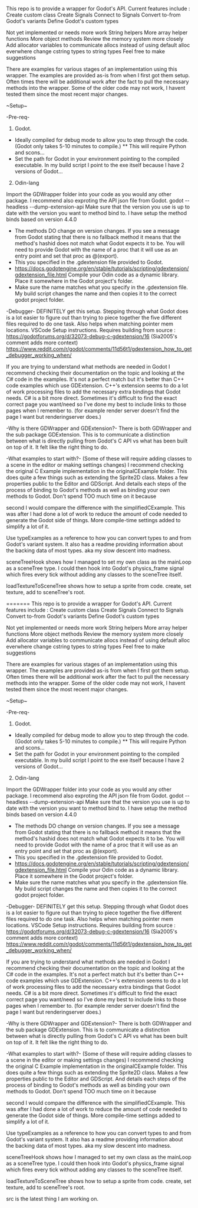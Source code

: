 This repo is to provide a wrapper for Godot's API.
Current features include :
Create custom class
Create Signals
Connect to Signals
Convert to-from Godot's variants
Define Godot's custom types

Not yet implemented or needs more work
String helpers
More array helper functions
More object methods
Review the memory system more closely
Add allocator variables to communicate allocs instead of using default alloc everwhere
change cstring types to string types
Feel free to make suggestions


There are examples for various stages of an implementation using this wrapper. The examples are provided as-is from when I first got them setup. Often times there will be additional work after the fact to pull the necessary methods into the wrapper. Some of the older code may not work, I havent tested them since the most recent major changes.

~Setup~

-Pre-req-
1) Godot.
* Ideally compiled for debug mode to allow you to step through the code. (Godot only takes 5-10 minutes to compile.)
** This will require Python and scons...
* Set the path for Godot in your environment pointing to the compiled executable. In my build script I point to the exe itself because I have 2 versions of Godot...
2) Odin-lang

Import the GDWrapper folder into your code as you would any other package.
I recommend also exproting the API json file from Godot. godot --headless --dump-extension-api
Make sure that the version you use is up to date with the version you want to method bind to. I have setup the method binds based on version 4.4.0
* The methods DO change on version changes. If you see a message from Godot stating that there is no fallback method it means that the method's hashid does not match what Godot expects it to be.
You will need to provide Godot with the name of a proc that it will use as an entry point and set that proc as @(export).
* This you specified in the .gdextension file provided to Godot.
* https://docs.godotengine.org/en/stable/tutorials/scripting/gdextension/gdextension_file.html
Compile your Odin code as a dynamic library. Place it somewhere in the Godot project's folder.
* Make sure the name matches what you specify in the .gdextension file. My build script changes the name and then copies it to the correct godot project folder.

-Debugger-
DEFINITELY get this setup. Stepping through what Godot does is a lot easier to figure out than trying to piece together the five different files required to do one task. Also helps when matching pointer mem locations.
VSCode Setup instructions. Requires building from source : https://godotforums.org/d/32073-debug-c-gdextension/16 (Sia2005's comment adds more context)
https://www.reddit.com/r/godot/comments/11d56t1/gdextension_how_to_get_debugger_working_when/


If you are trying to understand what methods are needed in Godot I recommend checking their documentation on the topic and looking at the C# code in the examples. It's not a perfect match but it's better than C++ code examples which use GDExtension. C++'s extension seems to do a lot of work processing files to add the necessary extra bindings that Godot needs. C# is a bit more direct.
Sometimes it's difficult to find the exact correct page you want/need so I've done my best to include links to those pages when I remember to. (for example render server doesn't find the page I want but renderingserver does.)

-Why is there GDWrapper and GDExtension?-
There is both GDWrapper and the sub package GDExtension. This is to communicate a distinction between what is directly pulling from Godot's C API vs what has been built on top of it. It felt like the right thing to do.

-What examples to start with?-
(Some of these will require adding classes to a scene in the editor or making settings changes)
I recommend checking the original C Example implementation in the originalCExample folder. This does quite a few things such as extending the Sprite2D class. Makes a few properties public to the Editor and GDScript. And details each steps of the process of binding to Godot's methods as well as binding your own methods to Godot. Don't spend TOO much time on it because

second I would compare the difference with the simplifiedCExample. This was after I had done a lot of work to reduce the amount of code needed to generate the Godot side of things. More compile-time settings added to simplify a lot of it.

Use typeExamples as a reference to how you can convert types to and from Godot's variant system. It also has a readme providing information about the backing data of most types. aka my slow descent into madness.

sceneTreeHook shows how I managed to set my own class as the mainLoop as a sceneTree type. I could then hook into Godot's physics_frame signal which fires every tick without adding any classes to the sceneTree itself.

loadTextureToSceneTree shows how to setup a sprite from code. create, set texture, add to sceneTree's root.

=======
This repo is to provide a wrapper for Godot's API.
Current features include :
Create custom class
Create Signals
Connect to Signals
Convert to-from Godot's variants
Define Godot's custom types

Not yet implemented or needs more work
String helpers
More array helper functions
More object methods
Review the memory system more closely
Add allocator variables to communicate allocs instead of using default alloc everwhere
change cstring types to string types
Feel free to make suggestions


There are examples for various stages of an implementation using this wrapper. The examples are provided as-is from when I first got them setup. Often times there will be additional work after the fact to pull the necessary methods into the wrapper. Some of the older code may not work, I havent tested them since the most recent major changes.

~Setup~

-Pre-req-
1) Godot.
* Ideally compiled for debug mode to allow you to step through the code. (Godot only takes 5-10 minutes to compile.)
** This will require Python and scons...
* Set the path for Godot in your environment pointing to the compiled executable. In my build script I point to the exe itself because I have 2 versions of Godot...
2) Odin-lang

Import the GDWrapper folder into your code as you would any other package.
I recommend also exproting the API json file from Godot. godot --headless --dump-extension-api
Make sure that the version you use is up to date with the version you want to method bind to. I have setup the method binds based on version 4.4.0
* The methods DO change on version changes. If you see a message from Godot stating that there is no fallback method it means that the method's hashid does not match what Godot expects it to be.
You will need to provide Godot with the name of a proc that it will use as an entry point and set that proc as @(export).
* This you specified in the .gdextension file provided to Godot.
* https://docs.godotengine.org/en/stable/tutorials/scripting/gdextension/gdextension_file.html
Compile your Odin code as a dynamic library. Place it somewhere in the Godot project's folder.
* Make sure the name matches what you specify in the .gdextension file. My build script changes the name and then copies it to the correct godot project folder.

-Debugger-
DEFINITELY get this setup. Stepping through what Godot does is a lot easier to figure out than trying to piece together the five different files required to do one task. Also helps when matching pointer mem locations.
VSCode Setup instructions. Requires building from source : https://godotforums.org/d/32073-debug-c-gdextension/16 (Sia2005's comment adds more context)
https://www.reddit.com/r/godot/comments/11d56t1/gdextension_how_to_get_debugger_working_when/


If you are trying to understand what methods are needed in Godot I recommend checking their documentation on the topic and looking at the C# code in the examples. It's not a perfect match but it's better than C++ code examples which use GDExtension. C++'s extension seems to do a lot of work processing files to add the necessary extra bindings that Godot needs. C# is a bit more direct.
Sometimes it's difficult to find the exact correct page you want/need so I've done my best to include links to those pages when I remember to. (for example render server doesn't find the page I want but renderingserver does.)

-Why is there GDWrapper and GDExtension?-
There is both GDWrapper and the sub package GDExtension. This is to communicate a distinction between what is directly pulling from Godot's C API vs what has been built on top of it. It felt like the right thing to do.

-What examples to start with?-
(Some of these will require adding classes to a scene in the editor or making settings changes)
I recommend checking the original C Example implementation in the originalCExample folder. This does quite a few things such as extending the Sprite2D class. Makes a few properties public to the Editor and GDScript. And details each steps of the process of binding to Godot's methods as well as binding your own methods to Godot. Don't spend TOO much time on it because

second I would compare the difference with the simplifiedCExample. This was after I had done a lot of work to reduce the amount of code needed to generate the Godot side of things. More compile-time settings added to simplify a lot of it.

Use typeExamples as a reference to how you can convert types to and from Godot's variant system. It also has a readme providing information about the backing data of most types. aka my slow descent into madness.

sceneTreeHook shows how I managed to set my own class as the mainLoop as a sceneTree type. I could then hook into Godot's physics_frame signal which fires every tick without adding any classes to the sceneTree itself.

loadTextureToSceneTree shows how to setup a sprite from code. create, set texture, add to sceneTree's root.

src is the latest thing I am working on.